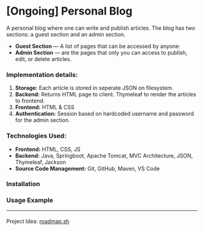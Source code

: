 # [Ongoing] Personal Blog

A personal blog where one can write and publish articles. The blog has two sections: a guest section and an admin section.

- **Guest Section** — A list of pages that can be accessed by anyone:
- **Admin Section** — are the pages that only you can access to publish, edit, or delete articles.

### Implementation details: 

1. **Storage:** Each article is stored in seperate JSON on filesystem.
2. **Backend:** Returns HTML page to client. Thymeleaf to render the articles to frontend.
3. **Frontend:** HTML & CSS
4. **Authentication:** Session based on hardcoded username and password for the admin section.

### Technologies Used:
- **Frontend:** HTML, CSS, JS
- **Backend:** Java, Springboot, Apache Tomcat, MVC Architecture, JSON, Thymeleaf, Jackson
- **Source Code Management:** Git, GitHub, Maven, VS Code

### Installation

### Usage Example

_____

####
Project Idea: [roadmap.sh](https://roadmap.sh/projects/personal-blog) 